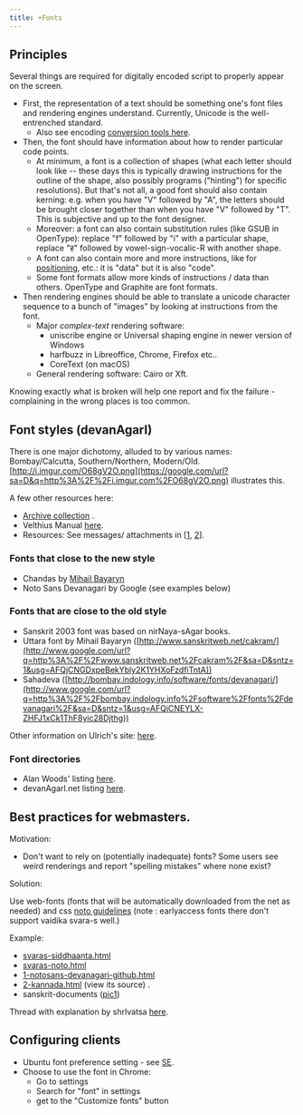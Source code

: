 ```yaml
---
title: +Fonts
---
```


## Principles
Several things are required for digitally encoded script to properly appear on the screen.

- First, the representation of a text should be something one's font files and rendering engines understand. Currently, Unicode is the well-entrenched standard.
  - Also see encoding [conversion tools here](../../input/).
- Then, the font should have information about how to render particular code points.
  - At minimum, a font is a collection of shapes (what each letter should look like -- these days this is typically drawing instructions for the outline of the shape, also possibly programs ("hinting") for specific resolutions). But that's not all, a good font should also contain kerning: e.g. when you have "V" followed by "A", the letters should be brought closer together than when you have "V" followed by "T". This is subjective and up to the font designer.
  - Moreover: a font can also contain substitution rules (like GSUB in OpenType): replace "f" followed by "i" with a particular shape, replace "ह" followed by vowel-sign-vocalic-R with another shape.
  - A font can also contain more and more instructions, like for [positioning](https://docs.microsoft.com/en-us/typography/opentype/spec/gpos), etc.: it is "data" but it is also "code".
  - Some font formats allow more kinds of instructions / data than others. OpenType and Graphite are font formats. 
- Then rendering engines should be able to translate a unicode character sequence to a bunch of "images" by looking at instructions from the font.
  - Major *complex-text* rendering software:
    - uniscribe engine or Universal shaping engine in newer version of Windows
    - harfbuzz in Libreoffice, Chrome, Firefox etc..
    - CoreText (on macOS)
  - General rendering software: Cairo or Xft.

Knowing exactly what is broken will help one report and fix the failure - complaining in the wrong places is too common.

## Font styles (devanAgarI)
There is one major dichotomy, alluded to by various names: Bombay/Calcutta, Southern/Northern, Modern/Old. [http://i.imgur.com/O68gV2O.png](https://google.com/url?sa=D&q=http%3A%2F%2Fi.imgur.com%2FO68gV2O.png) illustrates this.

A few other resources here:
  - [Archive
    collection](https://google.com/url?sa=D&q=https%3A%2F%2Farchive.org%2Fdownload%2FDevanAgarITypographyResources) .
  - Velthius
    Manual [here](ftp://ftp.tex.ac.uk/tex-archive/language/devanagari/velthuis/doc/generic/velthuis/manual.pdf).
  - Resources:
    See messages/ attachments in
    \[[1](https://groups.google.com/forum/#!topic/sanskrit-programmers/zqzAXZvE92Y), [2](https://groups.google.com/forum/#!topic/sanskrit-programmers/kdUCcoQk3us)\].


### Fonts that close to the new style
- Chandas by [Mihail Bayaryn](http://www.sanskritweb.net/cakram/)
- Noto Sans Devanagari by Google (see examples below)

### Fonts that are close to the old style

  - Sanskrit 2003 font was based on nirNaya-sAgar books.
  - Uttara font by Mihail Bayaryn
    ([http://www.sanskritweb.net/cakram/](http://www.google.com/url?q=http%3A%2F%2Fwww.sanskritweb.net%2Fcakram%2F&sa=D&sntz=1&usg=AFQjCNGDxpeBekYbly2K1YHXoFzdfiTntA))
  - Sahadeva
    ([http://bombay.indology.info/software/fonts/devanagari/](http://www.google.com/url?q=http%3A%2F%2Fbombay.indology.info%2Fsoftware%2Ffonts%2Fdevanagari%2F&sa=D&sntz=1&usg=AFQjCNEYLX-ZHFJ1xCk1ThF8yic28Djthg))

Other information on Ulrich's site: [here](http://www.sanskritweb.net/itrans/index.html#S99FONTS).

### Font directories

  - Alan Woods'
    listing [here](http://www.alanwood.net/unicode/fonts-south-asian.html#devanagari).
  - devanAgarI.net
    listing [here](http://www.devanaagarii.net/fonts/).

## Best practices for webmasters.

Motivation:
  - Don't want to rely on (potentially inadequate) fonts? Some users see weird renderings and
    report "spelling mistakes" where none exist?

Solution:

Use web-fonts (fonts that will be automatically downloaded from the net
as needed) and css [noto
guidelines](https://www.google.com/get/noto/help/guidelines/) (note :
earlyaccess fonts there don't support vaidika svara-s
    well.)

Example: 
  - [svaras-siddhaanta.html](/fonts/examples/svaras-siddhaanta.html)
  - [svaras-noto.html](/fonts/examples/svaras-noto.html)
  - [1-notosans-devanagari-github.html](/fonts/examples/1-notosans-devanagari-github.html)
  - [2-kannada.html](/fonts/examples/2-kannada.html)
    (view its source) . 
  - sanskrit-documents ([pic1](http://i.imgur.com/YiPNBQF.png))

Thread with explanation by shrIvatsa
[here](https://groups.google.com/d/msg/sanskrit-programmers/PEQBZ4b4OOg/EQeNSKBsWXkJ).

## Configuring clients
- Ubuntu font preference setting - see [SE](https://askubuntu.com/questions/855739/how-can-i-make-devanagari-fonts-render-properly-in-ubuntu-16-04/855811#855811).
- Choose to use the font in Chrome:
  - Go to settings
  - Search for "font" in settings
  - get to the "Customize fonts" button
